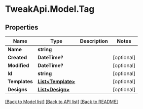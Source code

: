 # TweakApi.Model.Tag
## Properties

Name | Type | Description | Notes
------------ | ------------- | ------------- | -------------
**Name** | **string** |  | 
**Created** | **DateTime?** |  | [optional] 
**Modified** | **DateTime?** |  | [optional] 
**Id** | **string** |  | [optional] 
**Templates** | [**List&lt;Template&gt;**](Template.md) |  | [optional] 
**Designs** | [**List&lt;Design&gt;**](Design.md) |  | [optional] 

[[Back to Model list]](../README.md#documentation-for-models) [[Back to API list]](../README.md#documentation-for-api-endpoints) [[Back to README]](../README.md)


